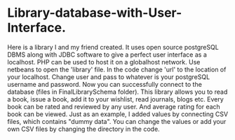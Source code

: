 # Library-database-with-User-Interface.
Here is a library I and my friend created. It uses open source postgreSQL DBMS along with JDBC software to give a perfect user interface as a localhost. PHP can be used to host it on a globalhost network.
Use netbeans to open the 'library' file.
In the code change 'url' to the location of your localhost. Change user and pass to whatever is your postgreSQL username and password.
Now you can successfully connect to the database (files in FinalLibrarySchema folder).
This library allows you to read a book, issue a book, add it to your wishlist, read journals, blogs etc.
Every book can be rated and reviewed by any user. And average rating for each book can be viewed.
Just as an example, I added values by connecting CSV files, which contains "dummy data". You can change the values or add your own CSV files by changing the directory in the code. 

